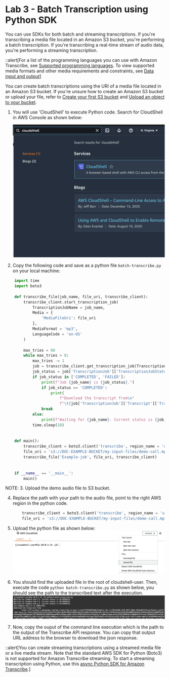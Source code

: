 
# Lab 3 - Batch Transcription using Python SDK

You can use SDKs for both batch and streaming transcriptions. If you're transcribing a media file located in an Amazon S3 bucket, you're performing a batch transcription. If you're transcribing a real-time stream of audio data, you're performing a streaming transcription.

::alert[For a list of the programming languages you can use with Amazon Transcribe, see [Supported programming languages](https://docs.aws.amazon.com/transcribe/latest/dg/supported-languages.html#supported-sdks). To view supported media formats and other media requirements and constraints, see [Data input and output](https://docs.aws.amazon.com/transcribe/latest/dg/how-input.html)]

You can create batch transcriptions using the URI of a media file located in an Amazon S3 bucket. If you're unsure how to create an Amazon S3 bucket or upload your file, refer to [Create your first S3 bucket](https://docs.aws.amazon.com/AmazonS3/latest/userguide/creating-bucket.html) and [Upload an object to your bucket](https://docs.aws.amazon.com/AmazonS3/latest/userguide/uploading-an-object-bucket.html).

1. You will use 'CloudShell' to execute Python code. Search for CloudShell in AWS Console as shown below:

    ![Cloud Shell](../static/cloudshell-1.png)

2. Copy the following code and save as a python file `batch-transcribe.py` on your local machine:

```python
    import time
    import boto3
    
    def transcribe_file(job_name, file_uri, transcribe_client):
        transcribe_client.start_transcription_job(
            TranscriptionJobName = job_name,
            Media = {
                'MediaFileUri': file_uri
            },
            MediaFormat = 'mp3',
            LanguageCode = 'en-US'
        )
    
        max_tries = 60
        while max_tries > 0:
            max_tries -= 1
            job = transcribe_client.get_transcription_job(TranscriptionJobName = job_name)
            job_status = job['TranscriptionJob']['TranscriptionJobStatus']
            if job_status in ['COMPLETED', 'FAILED']:
                print(f"Job {job_name} is {job_status}.")
                if job_status == 'COMPLETED':
                    print(
                        f"Download the transcript from\n"
                        f"\t{job['TranscriptionJob']['Transcript']['TranscriptFileUri']}.")
                break
            else:
                print(f"Waiting for {job_name}. Current status is {job_status}.")
            time.sleep(10)
    
    
    def main():
        transcribe_client = boto3.client('transcribe', region_name = 'us-east-1')
        file_uri = 's3://DOC-EXAMPLE-BUCKET/my-input-files/demo-call.mp3'
        transcribe_file('Example-job', file_uri, transcribe_client)
    
    
    if __name__ == '__main__':
        main()
```
NOTE: 
3. Upload the demo audio file to S3 bucket.

4. Replace the path with your path to the audio file, point to the right AWS region in the python code. 

    ```python
        transcribe_client = boto3.client('transcribe', region_name = 'us-east-1')
        file_uri = 's3://DOC-EXAMPLE-BUCKET/my-input-files/demo-call.mp3'
    ```
6. Upload the python file as shown below:
    ![upload file](../static/cloudshell-upload.png)

7. You should find the uploaded file in the root of cloudshell-user. Then, execute the code `python batch-transcribe.py` as shown below, you should see the path to the transcribed text after the execution.
    ![python execution](../static/cloudshell-cli-running.png)

8. Now, copy the ouput of the command line execution which is the path to the output of the Transcribe API response. You can copy that output URL address to the browser to download the json response.


::alert[You can create streaming transcriptions using a streamed media file or a live media stream. Note that the standard AWS SDK for Python (Boto3) is not supported for Amazon Transcribe streaming. To start a streaming transcription using Python, use this [async Python SDK for Amazon Transcribe](https://github.com/awslabs/amazon-transcribe-streaming-sdk).]
